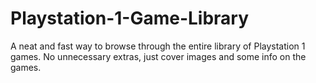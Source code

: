 # Playstation-1-Game-Library
A neat and fast way to browse through the entire library of Playstation 1 games. No unnecessary extras, just cover images and some info on the games. 
